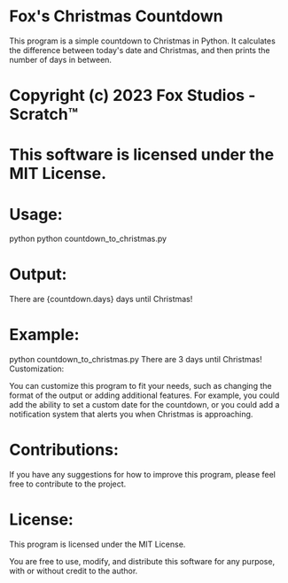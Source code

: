 # Fox's Christmas Countdown
This program is a simple countdown to Christmas in Python. It calculates the difference between today's date and Christmas, and then prints the number of days in between.

# Copyright (c) 2023 Fox Studios - Scratch™

# This software is licensed under the MIT License.

# Usage:

python
python countdown_to_christmas.py

# Output:

There are {countdown.days} days until Christmas!
# Example:

python countdown_to_christmas.py
There are 3 days until Christmas!
Customization:

You can customize this program to fit your needs, such as changing the format of the output or adding additional features. For example, you could add the ability to set a custom date for the countdown, or you could add a notification system that alerts you when Christmas is approaching.

# Contributions:

If you have any suggestions for how to improve this program, please feel free to contribute to the project. 

# License:

This program is licensed under the MIT License.

You are free to use, modify, and distribute this software for any purpose, with or without credit to the author.
